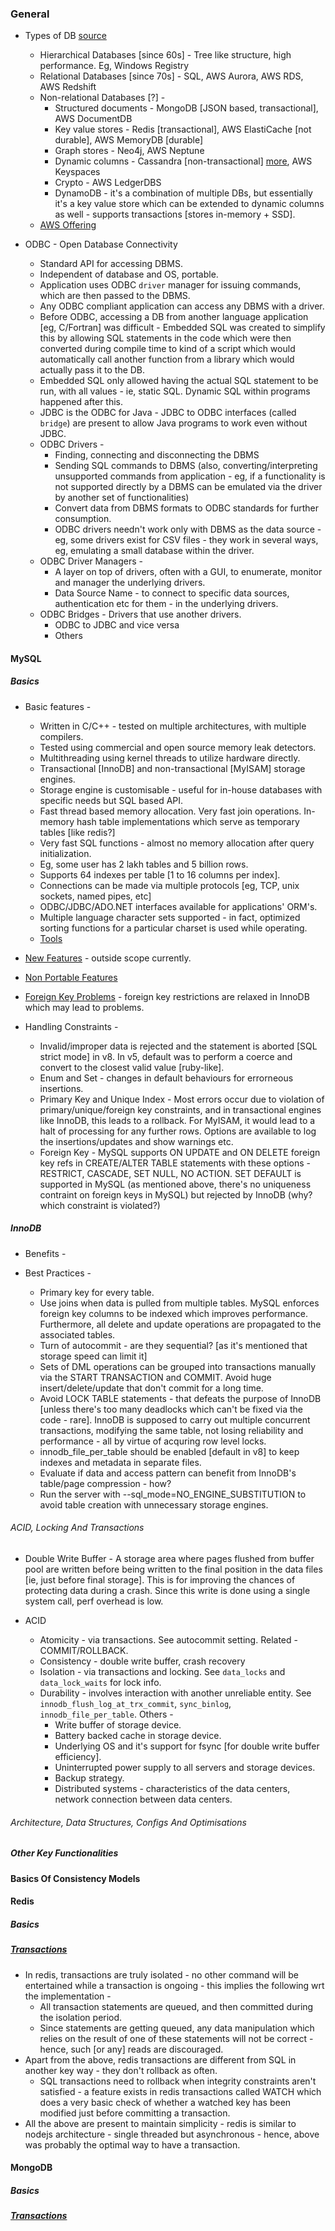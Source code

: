 ### General
  * Types of DB [source](https://www.mongodb.com/databases/types)
    - Hierarchical Databases [since 60s] - Tree like structure, high performance. Eg, Windows Registry
    - Relational Databases [since 70s] - SQL, AWS Aurora, AWS RDS, AWS Redshift
    - Non-relational Databases [?] -
      - Structured documents - MongoDB [JSON based, transactional], AWS DocumentDB
      - Key value stores - Redis [transactional], AWS ElastiCache [not durable], AWS MemoryDB [durable]
      - Graph stores - Neo4j, AWS Neptune
      - Dynamic columns - Cassandra [non-transactional] [more](https://www.mongodb.com/compare/cassandra-vs-mongodb), AWS Keyspaces
      - Crypto - AWS LedgerDBS
      - DynamoDB - it's a combination of multiple DBs, but essentially it's a key value store which can be extended to dynamic columns as well - supports transactions [stores in-memory + SSD].
    - [AWS Offering](https://docs.aws.amazon.com/whitepapers/latest/aws-overview/database.html)

  * ODBC - Open Database Connectivity
    - Standard API for accessing DBMS.
    - Independent of database and OS, portable.
    - Application uses ODBC `driver` manager for issuing commands, which are then passed to the DBMS.
    - Any ODBC compliant application can access any DBMS with a driver.
    - Before ODBC, accessing a DB from another language application [eg, C/Fortran] was difficult - Embedded SQL was created to simplify this by allowing SQL statements in the code which were then
      converted during compile time to kind of a script which would automatically call another function from a library which would actually pass it to the DB.
    - Embedded SQL only allowed having the actual SQL statement to be run, with all values - ie, static SQL. Dynamic SQL within programs happened after this.
    - JDBC is the ODBC for Java - JDBC to ODBC interfaces (called `bridge`) are present to allow Java programs to work even without JDBC.
    - ODBC Drivers -
      - Finding, connecting and disconnecting the DBMS
      - Sending SQL commands to DBMS (also, converting/interpreting unsupported commands from application - eg, if a functionality  is not supported directly by a DBMS can be emulated via the driver
        by another set of functionalities)
      - Convert data from DBMS formats to ODBC standards for further consumption.
      - ODBC drivers needn't work only with DBMS as the data source - eg, some drivers exist for CSV files - they work in several ways, eg, emulating a small database within the driver.
    - ODBC Driver Managers -
      - A layer on top of drivers, often with a GUI, to enumerate, monitor and manager the underlying drivers.
      - Data Source Name - to connect to specific data sources, authentication etc for them - in the underlying drivers.
    - ODBC Bridges - Drivers that use another drivers.
      - ODBC to JDBC and vice versa
      - Others


#### MySQL
##### Basics
  * Basic features -
    - Written in C/C++ - tested on multiple architectures, with multiple compilers.
    - Tested using commercial and open source memory leak detectors.
    - Multithreading using kernel threads to utilize hardware directly.
    - Transactional [InnoDB] and non-transactional [MyISAM] storage engines.
    - Storage engine is customisable - useful for in-house databases with specific needs but SQL based API.
    - Fast thread based memory allocation. Very fast join operations. In-memory hash table implementations which serve as temporary tables [like redis?]
    - Very fast SQL functions - almost no memory allocation after query initialization.
    - Eg, some user has 2 lakh tables and 5 billion rows.
    - Supports 64 indexes per table [1 to 16 columns per index].
    - Connections can be made via multiple protocols [eg, TCP, unix sockets, named pipes, etc]
    - ODBC/JDBC/ADO.NET interfaces available for applications' ORM's.
    - Multiple language character sets supported - in fact, optimized sorting functions for a particular charset is used while operating.
    - [Tools](https://dev.mysql.com/doc/refman/8.0/en/tools-used-to-create-mysql.html)

  * [New Features](https://dev.mysql.com/doc/refman/8.0/en/mysql-nutshell.html) - outside scope currently.
  * [Non Portable Features](https://dev.mysql.com/doc/refman/8.0/en/extensions-to-ansi.html)
  * [Foreign Key Problems](https://dev.mysql.com/doc/refman/8.0/en/ansi-diff-foreign-keys.html) - foreign key restrictions are relaxed in InnoDB which may lead to problems.
  * Handling Constraints -
    - Invalid/improper data is rejected and the statement is aborted [SQL strict mode] in v8. In v5, default was to perform a coerce and convert to the closest valid value [ruby-like].
    - Enum and Set - changes in default behaviours for errorneous insertions.
    - Primary Key and Unique Index - Most errors occur due to violation of primary/unique/foreign key constraints, and in transactional engines like InnoDB, this leads to a rollback. For MyISAM,
      it would lead to a halt of processing for any further rows. Options are available to log the insertions/updates and show warnings etc.
    - Foreign Key - MySQL supports ON UPDATE and ON DELETE foreign key refs in CREATE/ALTER TABLE statements with these options - RESTRICT, CASCADE, SET NULL, NO ACTION. SET DEFAULT is supported in
      MySQL (as mentioned above, there's no uniqueness contraint on foreign keys in MySQL) but rejected by InnoDB (why? which constraint is violated?)

##### InnoDB
  * Benefits -

  * Best Practices -
    - Primary key for every table.
    - Use joins when data is pulled from multiple tables. MySQL enforces foreign key columns to be indexed which improves performance. Furthermore, all delete and update operations are propagated to
      the associated tables.
    - Turn of autocommit - are they sequential? [as it's mentioned that storage speed can limit it]
    - Sets of DML operations can be grouped into transactions manually via the START TRANSACTION and COMMIT. Avoid huge insert/delete/update that don't commit for a long time.
    - Avoid LOCK TABLE statements - that defeats the purpose of InnoDB [unless there's too many deadlocks which can't be fixed via the code - rare]. InnoDB is supposed to carry out multiple
      concurrent transactions, modifying the same table, not losing reliability and performance - all by virtue of acquring row level locks.
    - innodb\_file\_per\_table should be enabled [default in v8] to keep indexes and metadata in separate files.
    - Evaluate if data and access pattern can benefit from InnoDB's table/page compression - how?
    - Run the server with --sql\_mode=NO\_ENGINE\_SUBSTITUTION to avoid table creation with unnecessary storage engines.

###### ACID, Locking And Transactions
  * Double Write Buffer - A storage area where pages flushed from buffer pool are written before being written to the final position in the data files [ie, just before final storage]. This is for
    improving the chances of protecting data during a crash. Since this write is done using a single system call, perf overhead is low.

  * ACID
    - Atomicity - via transactions. See autocommit setting. Related - COMMIT/ROLLBACK.
    - Consistency - double write buffer, crash recovery
    - Isolation - via transactions and locking. See `data_locks` and `data_lock_waits` for lock info.
    - Durability - involves interaction with another unreliable entity. See `innodb_flush_log_at_trx_commit`, `sync_binlog`, `innodb_file_per_table`. Others -
      - Write buffer of storage device.
      - Battery backed cache in storage device.
      - Underlying OS and it's support for fsync [for double write buffer efficiency].
      - Uninterrupted power supply to all servers and storage devices.
      - Backup strategy.
      - Distributed systems - characteristics of the data centers, network connection between data centers.

###### Architecture, Data Structures, Configs And Optimisations

##### Other Key Functionalities

#### Basics Of Consistency Models


#### Redis
##### Basics

##### [Transactions](https://redis.io/docs/manual/transactions/)
  * In redis, transactions are truly isolated - no other command will be entertained while a transaction is ongoing - this implies the following wrt the implementation -
    - All transaction statements are queued, and then committed during the isolation period.
    - Since statements are getting queued, any data manipulation which relies on the result of one of these statements will not be correct - hence, such [or any] reads are discouraged.
  * Apart from the above, redis transactions are different from SQL in another key way - they don't rollback as often.
    - SQL transactions need to rollback when integrity constraints aren't satisfied - a feature exists in redis transactions called WATCH which does a very basic check of whether a watched key
      has been modified just before committing a transaction.
  * All the above are present to maintain simplicity - redis is similar to nodejs architecture - single threaded but asynchronous - hence, above was probably the optimal way to have a transaction.

#### MongoDB
##### Basics

##### [Transactions](https://www.mongodb.com/docs/manual/core/transactions/)
